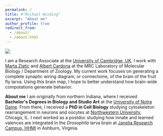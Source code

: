 ```yaml
---
permalink: /
title: #"Michael Winding"
excerpt: "About me"
author_profile: true
redirect_from: 
  - /about/
  - /about.html
---
```


![](/images/rainbow_connectome.png)

I am a Research Associate at the [University of Cambridge, UK](https://www.zoo.cam.ac.uk/). I work with [Marta Zlatic](https://www2.mrc-lmb.cam.ac.uk/group-leaders/t-to-z/marta-zlatic/) and [Albert Cardona](https://www2.mrc-lmb.cam.ac.uk/group-leaders/a-to-g/albert-cardona/) at the MRC Laboratory of Molecular Biology / Department of Zoology. My current work focuses on generating a complete synaptic wiring diagram, or connectome, of the brain of the fruit fly larva. Using this brain map, I hope to better understand how brain-wide computations generate behavior.


**About me**
I am originally from northern Indiana, where I received **Bachelor's Degrees in Biology and Studio Art** at the [University of Notre Dame](https://biology.nd.edu/). From there, I received a **PhD in Cell Biology** studying cytoskeleton rearrangement in neurons and oocytes at [Northwestern University](https://www.feinberg.northwestern.edu/sites/dgp/index.html), Chicago, IL. I next worked as a postdoc studying how innate and learned valences are integrated in the *Drosophila* larva brain at [Janelia Research Campus, HHMI](https://www.janelia.org/) in Ashburn, Virginia.
